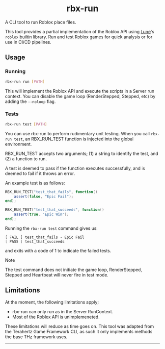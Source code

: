 <div align="center">

# rbx-run

</div>

A CLI tool to run Roblox place files.

This tool provides a partial implementation of the Roblox API using [Lune](https://github.com/lune-org/lune)'s `roblox` builtin library. Run and test Roblox games for quick analysis or for use in CI/CD pipelines.

## Usage

### Running

```bash
rbx-run run [PATH]
```

This will implement the Roblox API and execute the scripts in a Server run context.
You can disable the game loop (RenderStepped, Stepped, etc) by adding the `--noloop` flag.

### Tests

```bash
rbx-run test [PATH]
```

You can use rbx-run to perform rudimentary unit testing. When you call `rbx-run test`, an RBX_RUN_TEST function is injected into the global environment.

RBX_RUN_TEST accepts two arguments; (1) a string to identify the test, and (2) a function to run.

A test is deemed to pass if the function executes successfully, and is deemed to fail if it throws an error.

An example test is as follows:

```lua
RBX_RUN_TEST("test_that_fails", function()
    assert(false, "Epic Fail");
end);

RBX_RUN_TEST("test_that_succeeds", function()
    assert(true, "Epic Win");
end);
```

Running the `rbx-run test` command gives us:

```raw
[ FAIL ] test_that_fails - Epic Fail
[ PASS ] test_that_succeeds 
```

and exits with a code of 1 to indicate the failed tests.

> [!NOTE]  
> The test command does not initiate the game loop, RenderStepped, Stepped and Heartbeat will never fire in test mode.

## Limitations

At the moment, the following limitations apply;

- rbx-run can only run as in the Server RunContext.
- Most of the Roblox API is unimplemeneted.

These limitations will reduce as time goes on. This tool was adapted from the Terahertz Game Framework CLI, as such it only implements methods the base THz framework uses.

-----
